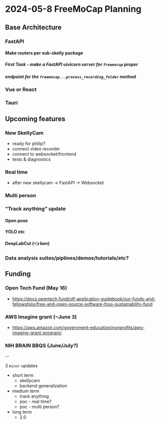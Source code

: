 # 2024-05-8 FreeMoCap Planning

## Base Architecture
### FastAPI
#### Make routers per sub-skelly package
##### First Task - make a FastAPI uivicorn server for `freemocap` proper    
##### endpoint for the `freemocap...process_recording_folder` method 
### Vue or React
### Tauri 


## Upcoming features
### New SkellyCam 
- ready for philip?
- connect video recorder
- connect to websocket/frontend 
- tests & diagnostics

### Real time 
- after new skellycam -> FastAPI -> Websocket
### Multi person 
### "Track anything" update
#### Open pose
#### YOLO etc
#### DeepLabCut (👈 ben)

### Data analysis suites/piplines/demos/tutorials/etc?


## Funding
### Open Tech Fund (May 16)
- https://docs.opentech.fund/otf-application-guidebook/our-funds-and-fellowships/free-and-open-source-software-foss-sustainability-fund

### AWS Imagine grant (~June 3)
- https://aws.amazon.com/government-education/nonprofits/aws-imagine-grant-program/
 
### NIH BRAIN BBQS (June/July?)


--

3 `minor` updates
- short term
  - skellycam
  - backend generalization
- medium term
  - track anything
  - poc - real time?
  - poc - multi person?
- long term
  - 2.0 

